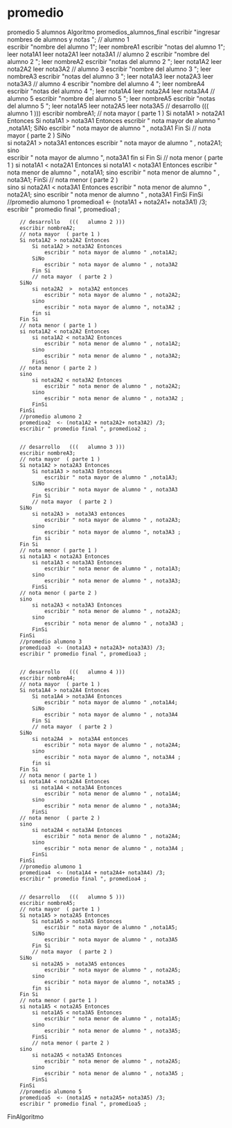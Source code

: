 # promedio
promedio 5 alumnos
Algoritmo promedios_alumnos_final
			escribir "ingresar nombres de alumnos y notas ";
		// alumno 1		
		escribir "nombre del alumno 1";
		leer nombreA1
		escribir "notas del alumno 1";
		leer nota1A1
		leer nota2A1
		leer nota3A1
		// alumno 2
        escribir "nombre del alumno 2 ";
		leer nombreA2
		escribir "notas del alumno 2 ";
		leer nota1A2
		leer nota2A2
		leer nota3A2
		// alumno 3 
		escribir "nombre del alumno 3 ";
		leer nombreA3
		escribir "notas del alumno 3 ";
		leer nota1A3
		leer nota2A3
		leer nota3A3
		// alumno 4 
		escribir "nombre del alumno 4 ";
		leer nombreA4
		escribir "notas del alumno 4 ";
		leer nota1A4
		leer nota2A4
		leer nota3A4
		// alumno 5 
		escribir "nombre del alumno 5 ";
		leer nombreA5
		escribir "notas del alumno 5 ";
		leer nota1A5
		leer nota2A5
		leer nota3A5
		// desarrollo 	(((   alumno 1  )))
		escribir nombreA1;
		// nota mayor  ( parte 1 )
		Si nota1A1 > nota2A1 Entonces
			Si nota1A1 > nota3A1 Entonces
			    escribir " nota mayor de alumno " ,nota1A1;
			SiNo
			    escribir " nota mayor de alumno " , nota3A1
			Fin Si
			// nota mayor  ( parte 2 )
		SiNo   
			si nota2A1  >  nota3A1 entonces
			    escribir " nota mayor de alumno " , nota2A1;
			sino  
			    escribir " nota mayor de alumno ", nota3A1
			fin si
		Fin Si
				// nota menor ( parte 1 )
		si nota1A1 < nota2A1 Entonces
			si nota1A1 < nota3A1 Entonces
				escribir " nota menor de alumno " , nota1A1;
			sino 
				escribir " nota menor de alumno " , nota3A1;
			FinSi
		// nota menor ( parte 2 )	
		sino 
			si nota2A1 < nota3A1 Entonces
				escribir " nota menor de alumno " , nota2A1;
			sino 
				escribir " nota menor de alumno " , nota3A1
			FinSi
		FinSi
		//promedio alumono 1
		promedioa1  <- (nota1A1 + nota2A1+ nota3A1) /3;
		escribir " promedio final ", promedioa1 ;
		
		
		// desarrollo 	(((   alumno 2 )))
		escribir nombreA2;
		// nota mayor  ( parte 1 )
		Si nota1A2 > nota2A2 Entonces
			Si nota1A2 > nota3A2 Entonces
			    escribir " nota mayor de alumno " ,nota1A2;
			SiNo
			    escribir " nota mayor de alumno " , nota3A2
			Fin Si
			// nota mayor  ( parte 2 )
		SiNo   
			si nota2A2  >  nota3A2 entonces
			    escribir " nota mayor de alumno " , nota2A2;
			sino  
			    escribir " nota mayor de alumno ", nota3A2 ;
			fin si
		Fin Si
		// nota menor ( parte 1 )
		si nota1A2 < nota2A2 Entonces
			si nota1A2 < nota3A2 Entonces
				escribir " nota menor de alumno " , nota1A2;
			sino 
				escribir " nota menor de alumno " , nota3A2;
			FinSi
		// nota menor ( parte 2 )	
		sino 
			si nota2A2 < nota3A2 Entonces
				escribir " nota menor de alumno " , nota2A2;
			sino 
				escribir " nota menor de alumno " , nota3A2 ;
			FinSi
		FinSi
		//promedio alumono 2
		promedioa2  <- (nota1A2 + nota2A2+ nota3A2) /3;
		escribir " promedio final ", promedioa2 ;
		
		
		// desarrollo 	(((   alumno 3 )))
		escribir nombreA3;
		// nota mayor  ( parte 1 )
		Si nota1A2 > nota2A3 Entonces
			Si nota1A3 > nota3A3 Entonces
			    escribir " nota mayor de alumno " ,nota1A3;
			SiNo
			    escribir " nota mayor de alumno " , nota3A3
			Fin Si
			// nota mayor  ( parte 2 )
		SiNo   
			si nota2A3 >  nota3A3 entonces
			    escribir " nota mayor de alumno " , nota2A3;
			sino  
			    escribir " nota mayor de alumno ", nota3A3 ;
			fin si
		Fin Si
		// nota menor ( parte 1 )
		si nota1A3 < nota2A3 Entonces
			si nota1A3 < nota3A3 Entonces
				escribir " nota menor de alumno " , nota1A3;
			sino 
				escribir " nota menor de alumno " , nota3A3;
			FinSi
		// nota menor ( parte 2 )	
		sino 
			si nota2A3 < nota3A3 Entonces
				escribir " nota menor de alumno " , nota2A3;
			sino 
				escribir " nota menor de alumno " , nota3A3 ;
			FinSi
		FinSi
		//promedio alumono 3
		promedioa3  <- (nota1A3 + nota2A3+ nota3A3) /3;
		escribir " promedio final ", promedioa3 ;
		
		
		// desarrollo 	(((   alumno 4 )))
		escribir nombreA4;
		// nota mayor  ( parte 1 )
		Si nota1A4 > nota2A4 Entonces
			Si nota1A4 > nota3A4 Entonces
			    escribir " nota mayor de alumno " ,nota1A4;
			SiNo
			    escribir " nota mayor de alumno " , nota3A4
			Fin Si
			// nota mayor  ( parte 2 )
		SiNo   
			si nota2A4  >  nota3A4 entonces
			    escribir " nota mayor de alumno " , nota2A4;
			sino  
			    escribir " nota mayor de alumno ", nota3A4 ;
			fin si
		Fin Si
		// nota menor ( parte 1 )
		si nota1A4 < nota2A4 Entonces
			si nota1A4 < nota3A4 Entonces
				escribir " nota menor de alumno " , nota1A4;
			sino 
				escribir " nota menor de alumno " , nota3A4;
			FinSi
		// nota menor  ( parte 2 )
		sino 
			si nota2A4 < nota3A4 Entonces
				escribir " nota menor de alumno " , nota2A4;
			sino 
				escribir " nota menor de alumno " , nota3A4 ;
			FinSi
		FinSi
		//promedio alumono 1
		promedioa4  <- (nota1A4 + nota2A4+ nota3A4) /3;
		escribir " promedio final ", promedioa4 ;
		
		
		// desarrollo 	(((   alumno 5 )))
		escribir nombreA5;
		// nota mayor  ( parte 1 )
		Si nota1A5 > nota2A5 Entonces
			Si nota1A5 > nota3A5 Entonces
			    escribir " nota mayor de alumno " ,nota1A5;
			SiNo
			    escribir " nota mayor de alumno " , nota3A5
			Fin Si
			// nota mayor  ( parte 2 )
		SiNo   
			si nota2A5 >  nota3A5 entonces
			    escribir " nota mayor de alumno " , nota2A5;
			sino  
			    escribir " nota mayor de alumno ", nota3A5 ;
			fin si
		Fin Si
		// nota menor ( parte 1 )
		si nota1A5 < nota2A5 Entonces
			si nota1A5 < nota3A5 Entonces
				escribir " nota menor de alumno " , nota1A5;
			sino 
				escribir " nota menor de alumno " , nota3A5;
			FinSi
			// nota menor ( parte 2 )	
		sino 
			si nota2A5 < nota3A5 Entonces
				escribir " nota menor de alumno " , nota2A5;
			sino 
				escribir " nota menor de alumno " , nota3A5 ;
			FinSi
		FinSi
		//promedio alumono 5
		promedioa5  <- (nota1A5 + nota2A5+ nota3A5) /3;
		escribir " promedio final ", promedioa5 ;
FinAlgoritmo

